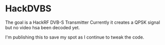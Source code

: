 # HackDVBS

The goal is a HackRF DVB-S Transmitter
Currently it creates a QPSK signal but no video hsa been decoded yet.

I'm publishing this to save my spot as I continue to tweak the code.